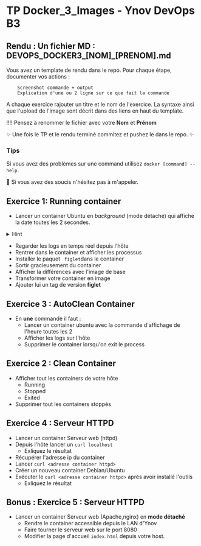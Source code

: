 # TP Docker_3_Images - Ynov DevOps B3


## **Rendu :** Un fichier MD : DEVOPS_DOCKER3_[NOM]\_[PRENOM].md

Vous avez un template de rendu dans le repo. 
Pour chaque étape, documenter vos actions : 

        Screenshot commande + output
        Explication d'une ou 2 ligne sur ce que fait la commande
        
A chaque exercice rajouter un titre et le nom de l'exercice. La syntaxe ainsi que l'upload de l'image sont décrit dans des liens en haut du template.

:bangbang::bangbang: Pensez à renommer le fichier avec votre **Nom** et **Prénom**

:sparkles: Une fois le TP et le rendu terminé commitez et pushez le dans le repo. :sparkles:
  
### Tips   
Si vous avez des problèmes sur une command utilisez `docker [command] --help`.

:raising_hand: Si vous avez des soucis n'hésitez pas à m'appeler. 
 
## Exercice 1: Running container

- Lancer un container Ubuntu en *background* (mode détaché) qui affiche la date toutes les 2 secondes.

<details>
  <summary>Hint</summary>
  
  
  ```bash
  while true; do date; sleep 2; done
  ```
  
</details>

- Regarder les logs en temps réel depuis l'hôte
- Rentrer dans le container et afficher les processus
- Installer le paquet ` figlet`dans le container
- Sortir gracieusement du container
- Afficher la différences avec l'image de base
- Transformer votre container en image
- Ajouter lui un tag de version **figlet**


## Exercice 3 : AutoClean Container

- En **une** commande il faut : 
  - Lancer un container ubuntu avec la commande d'affichage de l'heure toutes les 2
  - Afficher les logs sur l'hôte
  - Supprimer le container lorsqu'on exit le process

## Exercice 2 : Clean Container

- Afficher tout les containers de votre hôte
  - Running
  - Stopped
  - Exited
- Supprimer tout les containers stoppés

## Exercice 4 : Serveur HTTPD

- Lancer un container Serveur web (httpd)
- Depuis l'hôte lancer un `curl localhost`
  - Exliquez le résultat
- Récupérer l'adresse ip du container
- Lancer `curl <adresse container httpd>`
- Créer un nouveau container Debian/Ubuntu
- Exécuter le `curl <adresse container httpd>` après avoir installé l'outils
  - Exliquez le résultat 

## Bonus : Exercice 5 : Serveur HTTPD

- Lancer un container Serveur web (Apache,nginx) en **mode détaché**
  - Rendre le container accessible depuis le LAN d'Ynov
  - Faire tourner le serveur web sur le port 8080
  - Modifier la page d'accueil `index.html` depuis votre host.

